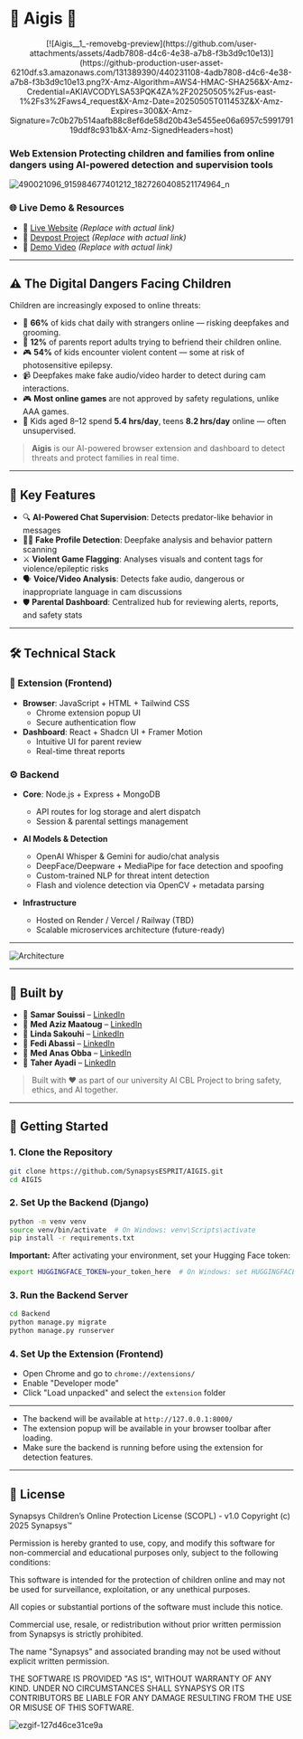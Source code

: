 # 🔱 Aigis 🔱
<p align="center">
  [![Aigis__1_-removebg-preview](https://github.com/user-attachments/assets/4adb7808-d4c6-4e38-a7b8-f3b3d9c10e13)](https://github-production-user-asset-6210df.s3.amazonaws.com/131389390/440231108-4adb7808-d4c6-4e38-a7b8-f3b3d9c10e13.png?X-Amz-Algorithm=AWS4-HMAC-SHA256&X-Amz-Credential=AKIAVCODYLSA53PQK4ZA%2F20250505%2Fus-east-1%2Fs3%2Faws4_request&X-Amz-Date=20250505T011453Z&X-Amz-Expires=300&X-Amz-Signature=7c0b27b514aafb88c8ef6de58d20b43e5455ee06a6957c599179119ddf8c931b&X-Amz-SignedHeaders=host)

</p>


###  Web Extension Protecting children and families from online dangers using AI-powered detection and supervision tools

![490021096_915984677401212_1827260408521174964_n](https://github.com/user-attachments/assets/5a7203a7-50ec-4e7e-ac07-03d9828b8e5e)


### 🌐 Live Demo & Resources

- 🚀 [Live Website](https://safewebguardian.tech) *(Replace with actual link)*
- 📝 [Devpost Project](https://devpost.com/software/safeweb-guardian) *(Replace with actual link)*
- 🎥 [Demo Video](https://youtu.be/safeweb-demo) *(Replace with actual link)*

---

## ⚠️ The Digital Dangers Facing Children

Children are increasingly exposed to online threats:

- 👤 **66%** of kids chat daily with strangers online — risking deepfakes and grooming.
- 💬 **12%** of parents report adults trying to befriend their children online.
- 🎮 **54%** of kids encounter violent content — some at risk of photosensitive epilepsy.
- 📹 Deepfakes make fake audio/video harder to detect during cam interactions.
- 🎮 **Most online games** are not approved by safety regulations, unlike AAA games.
- 📱 Kids aged 8–12 spend **5.4 hrs/day**, teens **8.2 hrs/day** online — often unsupervised.


> **Aigis** is our AI-powered browser extension and dashboard to detect threats and protect families in real time.

---

## 🧠 Key Features

- 🔍 **AI-Powered Chat Supervision**: Detects predator-like behavior in messages
- 🧑‍🚀 **Fake Profile Detection**: Deepfake analysis and behavior pattern scanning
- ⚔️ **Violent Game Flagging**: Analyses visuals and content tags for violence/epileptic risks
- 🗣️ **Voice/Video Analysis**: Detects fake audio, dangerous or inappropriate language in cam discussions
- 🛡️ **Parental Dashboard**: Centralized hub for reviewing alerts, reports, and safety stats

---

## 🛠️ Technical Stack

### 🧩 Extension (Frontend)
- **Browser**: JavaScript + HTML + Tailwind CSS
  - Chrome extension popup UI
  - Secure authentication flow
- **Dashboard**: React + Shadcn UI + Framer Motion
  - Intuitive UI for parent review
  - Real-time threat reports

### ⚙️ Backend
- **Core**: Node.js + Express + MongoDB
  - API routes for log storage and alert dispatch
  - Session & parental settings management

- **AI Models & Detection**
  - OpenAI Whisper & Gemini for audio/chat analysis
  - DeepFace/Deepware + MediaPipe for face detection and spoofing
  - Custom-trained NLP for threat intent detection
  - Flash and violence detection via OpenCV + metadata parsing

- **Infrastructure**
  - Hosted on Render / Vercel / Railway (TBD)
  - Scalable microservices architecture (future-ready)

---

![Architecture](/client/public/architecture.png)

---

## 🤝 Built by
- 👤 **Samar Souissi** – [LinkedIn](https://www.linkedin.com/in/samar-souissi-321b90308/)
- 👤 **Med Aziz Maatoug** – [LinkedIn](https://www.linkedin.com/in/aziz-maatoug)
- 👤 **Linda Sakouhi** – [LinkedIn](https://www.linkedin.com/in/linda-sakouhi-1059b6333/)
- 👤 **Fedi Abassi** – [LinkedIn](https://www.linkedin.com/in/fedi-abassi/)
- 👤 **Med Anas Obba** – [LinkedIn](https://www.linkedin.com/in/med-anas-obba-3716b732a/)
- 👤 **Taher Ayadi** – [LinkedIn](https://www.linkedin.com/in/taher-ayadi-424232254/)

>  Built with ❤️ as part of our university AI CBL Project to bring safety, ethics, and AI together.

---

## 🚀 Getting Started

### 1. Clone the Repository
```bash
git clone https://github.com/SynapsysESPRIT/AIGIS.git
cd AIGIS
```

### 2. Set Up the Backend (Django)
```bash
python -m venv venv
source venv/bin/activate  # On Windows: venv\Scripts\activate
pip install -r requirements.txt
```

**Important:** After activating your environment, set your Hugging Face token:
```bash
export HUGGINGFACE_TOKEN=your_token_here  # On Windows: set HUGGINGFACE_TOKEN=your_token_here
```

### 3. Run the Backend Server
```bash
cd Backend
python manage.py migrate
python manage.py runserver
```

### 4. Set Up the Extension (Frontend)
- Open Chrome and go to `chrome://extensions/`
- Enable "Developer mode"
- Click "Load unpacked" and select the `extension` folder



---

- The backend will be available at `http://127.0.0.1:8000/`
- The extension popup will be available in your browser toolbar after loading.
- Make sure the backend is running before using the extension for detection features.

---

## 📝 License

Synapsys Children’s Online Protection License (SCOPL) - v1.0
Copyright (c) 2025 Synapsys™

Permission is hereby granted to use, copy, and modify this software for non-commercial and educational purposes only, subject to the following conditions:

This software is intended for the protection of children online and may not be used for surveillance, exploitation, or any unethical purposes.

All copies or substantial portions of the software must include this notice.

Commercial use, resale, or redistribution without prior written permission from Synapsys is strictly prohibited.

The name "Synapsys" and associated branding may not be used without explicit written permission.

THE SOFTWARE IS PROVIDED "AS IS", WITHOUT WARRANTY OF ANY KIND. UNDER NO CIRCUMSTANCES SHALL SYNAPSYS OR ITS CONTRIBUTORS BE LIABLE FOR ANY DAMAGE RESULTING FROM THE USE OR MISUSE OF THIS SOFTWARE.

![ezgif-127d46ce31ce9a](https://github.com/user-attachments/assets/d9ea5a71-6023-4e5d-97f3-f1916aac3c0c)




